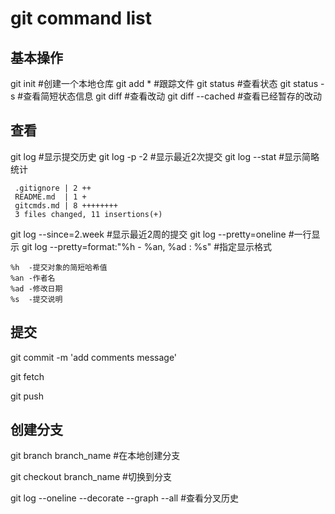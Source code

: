 # git command list
## 基本操作
git init            #创建一个本地仓库
git add *           #跟踪文件
git status          #查看状态
git status -s       #查看简短状态信息
git diff            #查看改动
git diff --cached   #查看已经暂存的改动

## 查看
git log             #显示提交历史
git log -p -2       #显示最近2次提交
git log --stat      #显示简略统计
```
 .gitignore | 2 ++
 README.md  | 1 +
 gitcmds.md | 8 ++++++++
 3 files changed, 11 insertions(+)
```
git log --since=2.week #显示最近2周的提交
git log --pretty=oneline #一行显示
git log --pretty=format:"%h - %an, %ad : %s" #指定显示格式
```
%h  -提交对象的简短哈希值
%an -作者名
%ad -修改日期
%s  -提交说明
```

## 提交
git commit -m 'add comments message'

git fetch 

git push

## 创建分支
git branch branch_name #在本地创建分支

git checkout branch_name #切换到分支

git log --oneline --decorate --graph --all #查看分叉历史

